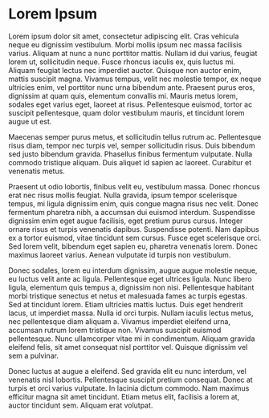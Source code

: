 # Lorem Ipsum

Lorem ipsum dolor sit amet, consectetur adipiscing elit. Cras vehicula neque eu dignissim vestibulum. Morbi mollis ipsum nec massa facilisis varius. Aliquam at nunc a nunc porttitor mattis. Nullam id dui varius, feugiat lorem ut, sollicitudin neque. Fusce rhoncus iaculis ex, quis luctus mi. Aliquam feugiat lectus nec imperdiet auctor. Quisque non auctor enim, mattis suscipit magna. Vivamus tempus, velit nec molestie tempor, ex neque ultricies enim, vel porttitor nunc urna bibendum ante. Praesent purus eros, dignissim at quam quis, elementum convallis mi. Mauris metus lorem, sodales eget varius eget, laoreet at risus. Pellentesque euismod, tortor ac suscipit pellentesque, quam dolor vestibulum mauris, et tincidunt lorem augue ut est.

Maecenas semper purus metus, et sollicitudin tellus rutrum ac. Pellentesque risus diam, tempor nec turpis vel, semper sollicitudin risus. Duis bibendum sed justo bibendum gravida. Phasellus finibus fermentum vulputate. Nulla commodo tristique aliquam. Duis aliquet id sapien ac laoreet. Curabitur et venenatis metus.

Praesent ut odio lobortis, finibus velit eu, vestibulum massa. Donec rhoncus erat nec risus mollis feugiat. Nulla gravida, ipsum tempor scelerisque tempus, mi ligula dignissim enim, quis congue magna risus nec velit. Donec fermentum pharetra nibh, a accumsan dui euismod interdum. Suspendisse dignissim enim eget augue facilisis, eget pretium purus cursus. Integer ornare risus et turpis venenatis dapibus. Suspendisse potenti. Nam dapibus ex a tortor euismod, vitae tincidunt sem cursus. Fusce eget scelerisque orci. Sed lorem velit, bibendum eget sapien eu, pharetra venenatis lorem. Donec maximus laoreet varius. Aenean vulputate id turpis non vestibulum.

Donec sodales, lorem eu interdum dignissim, augue augue molestie neque, eu luctus velit ante ac ligula. Pellentesque eget ultrices ligula. Nunc libero ligula, elementum quis tempus a, dignissim non nisi. Pellentesque habitant morbi tristique senectus et netus et malesuada fames ac turpis egestas. Sed at tincidunt lorem. Etiam ultricies mattis luctus. Duis eget hendrerit lacus, ut imperdiet massa. Nulla id orci turpis. Nullam iaculis lectus metus, nec pellentesque diam aliquam a. Vivamus imperdiet eleifend urna, accumsan rutrum lorem tristique non. Vivamus suscipit euismod pellentesque. Nunc ullamcorper vitae mi in condimentum. Aliquam gravida eleifend felis, sit amet consequat nisl porttitor vel. Quisque dignissim vel sem a pulvinar.

Donec luctus at augue a eleifend. Sed gravida elit eu nunc interdum, vel venenatis nisl lobortis. Pellentesque suscipit pretium consequat. Donec at turpis et orci varius vulputate. In lacinia dictum commodo. Nam maximus efficitur magna sit amet tincidunt. Etiam metus elit, facilisis a lorem at, auctor tincidunt sem. Aliquam erat volutpat.